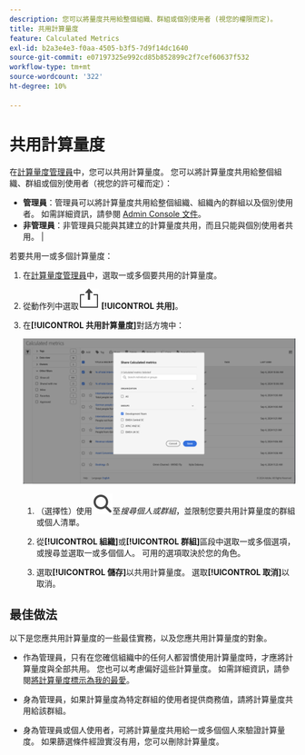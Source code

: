 ```yaml
---
description: 您可以將量度共用給整個組織、群組或個別使用者 (視您的權限而定)。
title: 共用計算量度
feature: Calculated Metrics
exl-id: b2a3e4e3-f0aa-4505-b3f5-7d9f14dc1640
source-git-commit: e07197325e992cd85b852899c2f7cef60637f532
workflow-type: tm+mt
source-wordcount: '322'
ht-degree: 10%

---
```


# 共用計算量度

在[計算量度管理員](cm-manager.md)中，您可以共用計算量度。 您可以將計算量度共用給整個組織、群組或個別使用者（視您的許可權而定）：

* **管理員**：管理員可以將計算量度共用給整個組織、組織內的群組以及個別使用者。 如需詳細資訊，請參閱 [Admin Console 文件](https://helpx.adobe.com/tw/enterprise/using/manage-products.html)。
* **非管理員**：非管理員只能與其建立的計算量度共用，而且只能與個別使用者共用。 |

若要共用一或多個計算量度：

1. 在[計算量度管理員](cm-manager.md)中，選取一或多個要共用的計算量度。
1. 從動作列中選取![共用](/help/assets/icons/ShareLight.svg) **[!UICONTROL 共用]**。
1. 在&#x200B;**[!UICONTROL 共用計算量度]**&#x200B;對話方塊中：

   ![共用計算量度對話方塊](assets/share-calculated-metrics-dialog.png)

   1. （選擇性）使用![搜尋](/help/assets/icons/Search.svg)至&#x200B;*搜尋個人或群組*，並限制您要共用計算量度的群組或個人清單。

   1. 從&#x200B;**[!UICONTROL 組織]**&#x200B;或&#x200B;**[!UICONTROL 群組]**&#x200B;區段中選取一或多個選項，或搜尋並選取一或多個個人。 可用的選項取決於您的角色。

   1. 選取&#x200B;**[!UICONTROL 儲存]**&#x200B;以共用計算量度。 選取&#x200B;**[!UICONTROL 取消]**&#x200B;以取消。

## 最佳做法

以下是您應共用計算量度的一些最佳實務，以及您應共用計算量度的對象。

* 作為管理員，只有在您確信組織中的任何人都習慣使用計算量度時，才應將計算量度與全部共用。 您也可以考慮偏好這些計算量度。 如需詳細資訊，請參閱[將計算量度標示為我的最愛](cm-favorite.md)。

* 身為管理員，如果計算量度為特定群組的使用者提供商務值，請將計算量度共用給該群組。

* 身為管理員或個人使用者，可將計算量度共用給一或多個個人來驗證計算量度。 如果篩選條件經證實沒有用，您可以刪除計算量度。


<!--

Depending on your permissions, you can share metrics with your whole organization, groups, or individual users.

|  Role | Permissions |
|---|---|
|  Administrator  | Can share metrics with All, with Groups, and with Users. Groups are set up as permission groups in the Admin console.  |
|  Non-Administrator  | Can share metrics only with individual users.  |

To share a calculated metric:

1. In the Calculated metrics manager, mark the checkbox next to the metric you want to share.

   ![Calculated metrics manager showing the available icons across the top of the window including Hide Filters, Tag, Share, Delete, and Copy.](assets/cm_task_bar.png)

1. Select the **[!UICONTROL Share]** icon. ![](https://spectrum.adobe.com/static/icons/workflow_18/Smock_Share_18_N.svg)

   The Share Calculated metric dialog box displays.

   ![Share Calculated metric window with All selected for the Organization.](assets/cm_share.png)

1. Select **[!UICONTROL Share]**.

1. Choose who you want to share with:

   * **[!UICONTROL All]** (Administrators only): Shares with all users in the organization.

     Consider sharing with all only if it's of use to the entire company and everyone is comfortable using it. In this case, you should also consider making it an [approved metric](/help/components/calc-metrics/cm-workflow/cm-approving.md).
   
   * **[!UICONTROL Groups]** (Administrators only): Select any groups you want to share with.

     Consider sharing with a group if the metric provides good business value for that team.
   
   * **[!UICONTROL Individual users]**: Search for and select the individual users you want to share with.

      This is the only share option available to all users. Administrators might want to use this option to vet and validate a metric prior to making it available to a group or to everyone. If the metric isn't useful, it can be discarded. Administrators should not officially approve this type of metric.

1. Select **[!UICONTROL Share]**.

   The Shared icon appears next to the metric: ![](https://spectrum.adobe.com/static/icons/workflow_18/Smock_Share_18_N.svg).

1. You can filter on metrics shared with you by going to **[!UICONTROL Filters]** > **[!UICONTROL Other Filters]** > **[!UICONTROL Shared with Me]**.

1. (Optional) To filter the list of calculated metrics in the Calculated metrics manager to show only metrics that are shared with you, select the **Filter** icon, expand **[!UICONTROL Other filters]**, then select **[!UICONTROL Shared with me]**.

-->